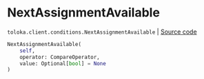 # NextAssignmentAvailable
`toloka.client.conditions.NextAssignmentAvailable` | [Source code](https://github.com/Toloka/toloka-kit/blob/v1.1.3/src/client/conditions.py#L238)

```python
NextAssignmentAvailable(
    self,
    operator: CompareOperator,
    value: Optional[bool] = None
)
```

